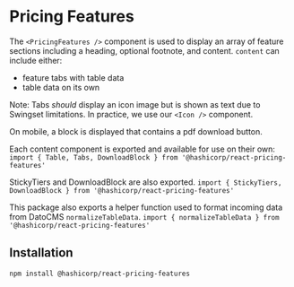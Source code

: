 # Pricing Features

The `<PricingFeatures />` component is used to display an array of feature sections including a heading, optional footnote, and content. `content` can include either:

- feature tabs with table data
- table data on its own

Note: Tabs _should_ display an icon image but is shown as text due to Swingset limitations. In practice, we use our `<Icon />` component.

On mobile, a block is displayed that contains a pdf download button.

Each content component is exported and available for use on their own:
`import { Table, Tabs, DownloadBlock } from '@hashicorp/react-pricing-features'`

StickyTiers and DownloadBlock are also exported.
`import { StickyTiers, DownloadBlock } from '@hashicorp/react-pricing-features'`

This package also exports a helper function used to format incoming data from DatoCMS `normalizeTableData`.
`import { normalizeTableData } from '@hashicorp/react-pricing-features'`

## Installation

```sh
npm install @hashicorp/react-pricing-features
```
